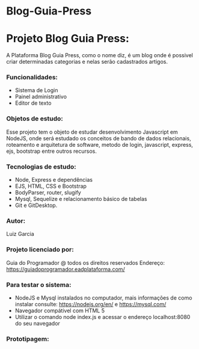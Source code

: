 # Blog-Guia-Press
 
 # Projeto Blog Guia Press:
A Plataforma Blog Guia Press, como o nome diz, é um blog onde é possivel criar determinadas categorias e nelas serão cadastrados artigos.

### Funcionalidades:
- Sistema de Login
- Painel administrativo
- Editor de texto

 ### Objetos de estudo:
Esse projeto tem o objeto de estudar desenvolvimento Javascript em NodeJS, onde será estudado os conceitos de 
bando de dados relacionais, roteamento e arquitetura de software, metodo de login, javascript, express, ejs, bootstrap entre outros recursos.

### Tecnologias de estudo:
- Node, Express e dependências
- EJS, HTML, CSS e Bootstrap
- BodyParser, router, slugify
- Mysql, Sequelize e relacionamento básico de tabelas
- Git e GitDesktop.

### Autor:
Luiz Garcia

### Projeto licenciado por:
Guia do Programador @ todos os direitos reservados
Endereço: https://guiadoprogramador.eadplataforma.com/

### Para testar o sistema:
- NodeJS e Mysql instalados no computador, mais informações de como instalar consulte:  https://nodejs.org/en/ e https://mysql.com/
- Navegador compátivel com HTML 5
- Utilizar o comando node index.js e acessar o endereço localhost:8080 do seu navegador

### Prototipagem:
